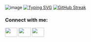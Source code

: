 ![image](https://user-images.githubusercontent.com/111465862/214509025-08599be9-ba45-46e4-9423-c143825fe6f6.gif)
[![Typing SVG](https://readme-typing-svg.herokuapp.com?font=Fira+Code&size=40&duration=4500&pause=1000&color=FAFDFA&width=600&height=100&lines=Hi+I'm+Eric+Yun;I+am+a+Software+Engineer;I+like+working+Full-Stack)](https://git.io/typing-svg)
[![GitHub Streak](https://github-readme-streak-stats.herokuapp.com/?user=DenverCoder1)](https://git.io/streak-stats)


<h3 align="left">Connect with me:</h3>
<p align="left">
<a href="https://www.twitter.com/ericsyun" target="blank"><img align="center" src="https://cdn.jsdelivr.net/npm/simple-icons@3.0.1/icons/twitter.svg" alt="" height="30" width="40" /></a>
<a href="https://www.linkedin.com/in/ericsungyun" target="blank"><img align="center" src="https://cdn.jsdelivr.net/npm/simple-icons@3.0.1/icons/linkedin.svg" alt="" height="30" width="40" /></a>
<a href="https://www.instagram.com/ericsyun" target="blank"><img align="center" src="https://cdn.jsdelivr.net/npm/simple-icons@3.0.1/icons/instagram.svg" alt="" height="30" width="40" /></a>
</p>
